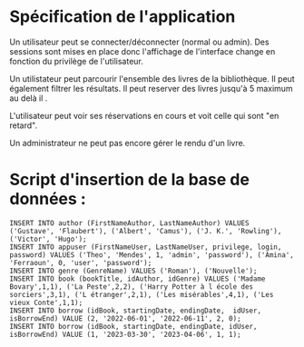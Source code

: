# Spécification de l'application
Un utilisateur peut se connecter/déconnecter (normal ou admin).
Des sessions sont mises en place donc l'affichage de l'interface change en fonction du privilège de l'utilisateur.

Un utilistateur peut parcourir l'ensemble des livres de la bibliothèque. 
Il peut également filtrer les résultats.
Il peut reserver des livres jusqu'à 5 maximum au delà il .

L'utilisateur peut voir ses réservations en cours et voit celle qui sont "en retard".

Un administrateur ne peut pas encore gérer le rendu d'un livre.


# Script d'insertion de la base de données :
```
INSERT INTO author (FirstNameAuthor, LastNameAuthor) VALUES ('Gustave', 'Flaubert'), ('Albert', 'Camus'), ('J. K.', 'Rowling'), ('Victor', 'Hugo');
INSERT INTO appuser (FirstNameUser, LastNameUser, privilege, login, password) VALUES ('Theo', 'Mendes', 1, 'admin', 'password'), ('Amina', 'Ferraoun', 0, 'user', 'password');
INSERT INTO genre (GenreName) VALUES ('Roman'), ('Nouvelle');
INSERT INTO book (bookTitle, idAuthor, idGenre) VALUES ('Madame Bovary',1,1), ('La Peste',2,2), ('Harry Potter à l école des sorciers',3,1), ('L étranger',2,1), ('Les misérables',4,1), ('Les vieux Conte',1,1);
INSERT INTO borrow (idBook, startingDate, endingDate,  idUser, isBorrowEnd) VALUE (2, '2022-06-01', '2022-06-11', 2, 0);
INSERT INTO borrow (idBook, startingDate, endingDate, idUser, isBorrowEnd) VALUE (1, '2023-03-30', '2023-04-06', 1, 1);
```
